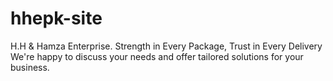 # hhepk-site
H.H &amp; Hamza Enterprise. Strength in Every Package, Trust in Every Delivery We're happy to discuss your needs and offer tailored solutions for your business.
